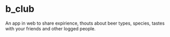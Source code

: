 # b_club

An app in web to share expirience, thouts about beer types, species, tastes with your friends and other logged people. 
